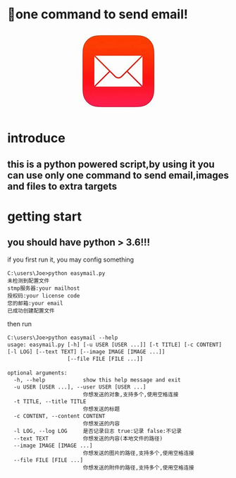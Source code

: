 # 🚀one command to send email!

<div align=center>
<img src="icon.jpg"/>
</div>

# introduce
## this is a python powered script,by using it you can use only one command to send email,images and files to extra targets
 
# getting start
## you should have python > 3.6!!!

if you first run it, you may config something

```
C:\users\Joe>python easymail.py
未检测到配置文件
stmp服务器:your mailhost
授权码:your license code
您的邮箱:your email
已成功创建配置文件
```

then run
```
C:\users\Joe>python easymail --help
usage: easymail.py [-h] [-u USER [USER ...]] [-t TITLE] [-c CONTENT] [-l LOG] [--text TEXT] [--image IMAGE [IMAGE ...]]
                   [--file FILE [FILE ...]]

optional arguments:
  -h, --help            show this help message and exit
  -u USER [USER ...], --user USER [USER ...]
                        你想发送的对象,支持多个,使用空格连接
  -t TITLE, --title TITLE
                        你想发送的标题
  -c CONTENT, --content CONTENT
                        你想发送的内容
  -l LOG, --log LOG     是否记录日志 true:记录 false:不记录
  --text TEXT           你想发送的内容(本地文件的路径)
  --image IMAGE [IMAGE ...]
                        你想发送的图片的路径,支持多个,使用空格连接
  --file FILE [FILE ...]
                        你想发送的附件的路径,支持多个,使用空格连接
```
